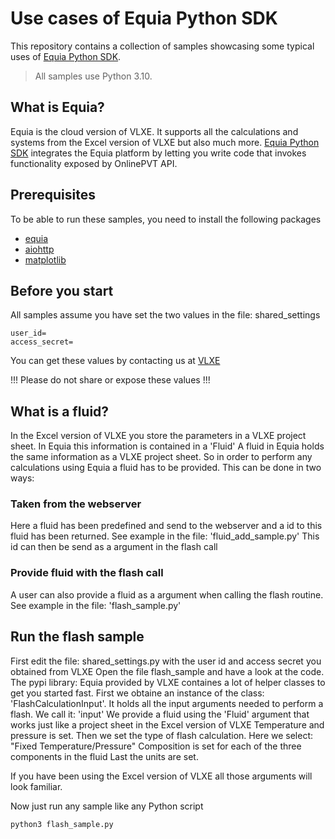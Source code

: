 # Use cases of Equia Python SDK

This repository contains a collection of samples showcasing some typical uses of [Equia Python SDK](https://vlxe.com/).

> All samples use Python 3.10.

## What is Equia?

Equia is the cloud version of VLXE. It supports all the calculations and systems from the Excel version of VLXE but also much more.
[Equia Python SDK](https://vlxe.com/) integrates the Equia platform by letting you write code that invokes functionality exposed by OnlinePVT API.

## Prerequisites

To be able to run these samples, you need to install the following packages

- [equia](https://pypi.org/project/equia/)
- [aiohttp](https://pypi.org/project/aiohttp/)
- [matplotlib](https://pypi.org/project/matplotlib/)

## Before you start

All samples assume you have set the two values in the file: shared_settings

```
user_id=
access_secret=
```

You can get these values by contacting us at [VLXE](https://vlxe.com/contact)

!!! Please do not share or expose these values !!!

## What is a fluid?
In the Excel version of VLXE you store the parameters in a VLXE project sheet. In Equia this information is contained in a 'Fluid'
A fluid in Equia holds the same information as a VLXE project sheet. So in order to perform any calculations using Equia a fluid has to be provided.
This can be done in two ways:

### Taken from the webserver
Here a fluid has been predefined and send to the webserver and a id to this fluid has been returned. See example in the file: 'fluid_add_sample.py'
This id can then be send as a argument in the flash call

### Provide fluid with the flash call
A user can also provide a fluid as a argument when calling the flash routine. See example in the file: 'flash_sample.py'
 
## Run the flash sample

First edit the file: shared_settings.py with the user id and access secret you obtained from VLXE
Open the file flash_sample and have a look at the code.
The pypi library: Equia provided by VLXE containes a lot of helper classes to get you started fast.
First we obtaine an instance of the class: 'FlashCalculationInput'. It holds all the input arguments needed to perform a flash.
We call it: 'input'
We provide a fluid using the 'Fluid' argument that works just like a project sheet in the Excel version of VLXE
Temperature and pressure is set.
Then we set the type of flash calculation. Here we select: "Fixed Temperature/Pressure" 
Composition is set for each of the three components in the fluid
Last the units are set.

If you have been using the Excel version of VLXE all those arguments will look familiar.


Now just run any sample like any Python script

```
python3 flash_sample.py
```
